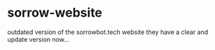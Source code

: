 # sorrow-website
outdated version of the sorrowbot.tech website they have a clear and update version now...
